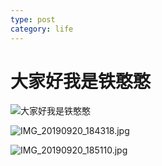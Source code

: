 ```yaml
---
type: post
category: life
---
```

# 大家好我是铁憨憨

![大家好我是铁憨憨](http://ww1.sinaimg.cn/mw690/89d0a2e1gy1g8hgaccb8sj22001i0hdu.jpg)

![IMG_20190920_184318.jpg](http://ww1.sinaimg.cn/mw690/89d0a2e1gy1g8hgnmyt68j23401k0hdv.jpg)

![IMG_20190920_185110.jpg](http://ww1.sinaimg.cn/mw690/89d0a2e1gy1g8hgo62unyj23401k01kz.jpg)

